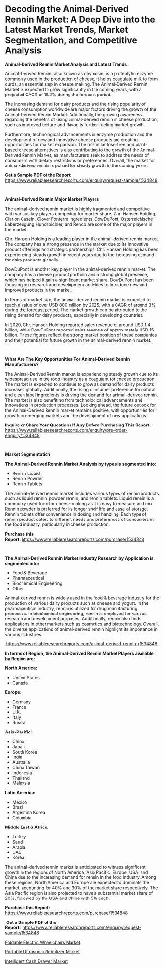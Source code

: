 <p><h1>Decoding the Animal-Derived Rennin Market: A Deep Dive into the Latest Market Trends, Market Segmentation, and Competitive Analysis</h1></p><p><strong>Animal-Derived Rennin Market Analysis and Latest Trends</strong></p>
<p><p>Animal-Derived Rennin, also known as chymosin, is a proteolytic enzyme commonly used in the production of cheese. It helps coagulate milk to form curds, an essential step in cheese making. The Animal-Derived Rennin Market is expected to grow significantly in the coming years, with a projected CAGR of 10.2% during the forecast period.</p><p>The increasing demand for dairy products and the rising popularity of cheese consumption worldwide are major factors driving the growth of the Animal-Derived Rennin Market. Additionally, the growing awareness regarding the benefits of using animal-derived rennin in cheese production, such as improved texture and flavor, is further fueling market growth.</p><p>Furthermore, technological advancements in enzyme production and the development of new and innovative cheese products are creating opportunities for market expansion. The rise in lactose-free and plant-based cheese alternatives is also contributing to the growth of the Animal-Derived Rennin Market, as manufacturers seek to address the needs of consumers with dietary restrictions or preferences. Overall, the market for animal-derived rennin is poised for steady growth in the coming years.</p></p>
<p><strong>Get a Sample PDF of the Report:&nbsp;</strong> <a href="https://www.reliableresearchreports.com/enquiry/request-sample/1534848">https://www.reliableresearchreports.com/enquiry/request-sample/1534848</a></p>
<p>&nbsp;</p>
<p><strong>Animal-Derived Rennin Major Market Players</strong></p>
<p><p>The animal-derived rennin market is highly fragmented and competitive with various key players competing for market share. Chr. Hansen Holding, Clarion Casein, Clover Fonterra Ingredients, DowDuPont, Osterreichische Laberzeugung Hundsbichler, and Renco are some of the major players in the market.</p><p>Chr. Hansen Holding is a leading player in the animal-derived rennin market. The company has a strong presence in the market due to its innovative product offerings and strategic partnerships. Chr. Hansen Holding has been experiencing steady growth in recent years due to the increasing demand for dairy products globally.</p><p>DowDuPont is another key player in the animal-derived rennin market. The company has a diverse product portfolio and a strong global presence, which has helped it gain a significant market share. DowDuPont has been focusing on research and development activities to introduce new and improved products in the market.</p><p>In terms of market size, the animal-derived rennin market is expected to reach a value of over USD 800 million by 2025, with a CAGR of around 3% during the forecast period. The market growth can be attributed to the rising demand for dairy products, especially in developing countries.</p><p>In 2020, Chr. Hansen Holding reported sales revenue of around USD 1.4 billion, while DowDuPont reported sales revenue of approximately USD 15 billion. These figures reflect the strong market position of these companies and their potential for future growth in the animal-derived rennin market.</p></p>
<p>&nbsp;</p>
<p><strong>What Are The Key Opportunities For Animal-Derived Rennin Manufacturers?</strong></p>
<p><p>The Animal-Derived Rennin market is experiencing steady growth due to its widespread use in the food industry as a coagulant for cheese production. The market is expected to continue to grow as demand for dairy products increases globally. Additionally, the rising consumer preference for natural and clean label ingredients is driving the demand for animal-derived rennin. The market is also benefiting from technological advancements and innovations in production processes. Looking ahead, the future outlook for the Animal-Derived Rennin market remains positive, with opportunities for growth in emerging markets and the development of new applications.</p></p>
<p><strong>Inquire or Share Your Questions If Any Before Purchasing This Report:</strong> <a href="https://www.reliableresearchreports.com/enquiry/pre-order-enquiry/1534848">https://www.reliableresearchreports.com/enquiry/pre-order-enquiry/1534848</a></p>
<p>&nbsp;</p>
<p><strong>Market Segmentation</strong></p>
<p><strong>The Animal-Derived Rennin Market Analysis by types is segmented into:</strong></p>
<p><ul><li>Rennin Liquid</li><li>Rennin Powder</li><li>Rennin Tablets</li></ul></p>
<p><p>The animal-derived rennin market includes various types of rennin products such as liquid rennin, powder rennin, and rennin tablets. Liquid rennin is a commonly used form for cheese making as it is easy to measure and mix. Rennin powder is preferred for its longer shelf life and ease of storage. Rennin tablets offer convenience in dosing and handling. Each type of rennin product caters to different needs and preferences of consumers in the food industry, particularly in cheese production.</p></p>
<p><strong>Purchase this Report:&nbsp;</strong><a href="https://www.reliableresearchreports.com/purchase/1534848">https://www.reliableresearchreports.com/purchase/1534848</a></p>
<p>&nbsp;</p>
<p><strong>The Animal-Derived Rennin Market Industry Research by Application is segmented into:</strong></p>
<p><ul><li>Food & Beverage</li><li>Pharmaceutical</li><li>Biochemical Engineering</li><li>Other</li></ul></p>
<p><p>Animal-derived rennin is widely used in the food & beverage industry for the production of various dairy products such as cheese and yogurt. In the pharmaceutical industry, rennin is utilized for drug manufacturing processes. In biochemical engineering, rennin is employed for various research and development purposes. Additionally, rennin also finds applications in other markets such as cosmetics and biotechnology. Overall, the diverse applications of animal-derived rennin highlight its importance in various industries.</p></p>
<p><a href="https://www.reliableresearchreports.com/animal-derived-rennin-r1534848">&nbsp;https://www.reliableresearchreports.com/animal-derived-rennin-r1534848</a></p>
<p><strong>In terms of Region, the Animal-Derived Rennin Market Players available by Region are:</strong></p>
<p>
    <p> <strong> North America: </strong>
        <ul>
            <li>United States</li>
            <li>Canada</li>
        </ul>
        </p> 
    <p> <strong> Europe: </strong>
        <ul>
            <li>Germany</li>
            <li>France</li>
            <li>U.K.</li>
            <li>Italy</li>
            <li>Russia</li>
        </ul>
        </p> 
    <p> <strong> Asia-Pacific: </strong>
        <ul>
            <li>China</li>
            <li>Japan</li>
            <li>South Korea</li>
            <li>India</li>
            <li>Australia</li>
            <li>China Taiwan</li>
            <li>Indonesia</li>
            <li>Thailand</li>
            <li>Malaysia</li>
        </ul>
        </p> 
    <p> <strong> Latin America: </strong>
        <ul>
            <li>Mexico</li>
            <li>Brazil</li>
            <li>Argentina Korea</li>
            <li>Colombia</li>
        </ul>
        </p> 
    <p> <strong> Middle East & Africa: </strong>
        <ul>
            <li>Turkey</li>
            <li>Saudi</li>
            <li>Arabia</li>
            <li>UAE</li>
            <li>Korea</li>
        </ul>
    </p>
    </p>
<p><p>The animal-derived rennin market is anticipated to witness significant growth in the regions of North America, Asia Pacific, Europe, USA, and China due to the increasing demand for rennin in the food industry. Among these regions, North America and Europe are expected to dominate the market, accounting for 40% and 30% of the market share respectively. The Asia Pacific region is also projected to have a substantial market share of 20%, followed by the USA and China with 5% each.</p></p>
<p><strong>Purchase this Report: </strong><a href="https://www.reliableresearchreports.com/purchase/1534848">https://www.reliableresearchreports.com/purchase/1534848</a></p>
<p>&nbsp;<strong>Get a Sample PDF of the Report:&nbsp;&nbsp;</strong><a href="https://www.reliableresearchreports.com/enquiry/request-sample/1534848">https://www.reliableresearchreports.com/enquiry/request-sample/1534848</a></p>
<p><strong></strong></p>
<p><p><a href="https://view.publitas.com/reportprime-1/foldable-electric-wheelchairs-market-analysis-report-global-insights-by-region-type-wheelchair-scooter-and-application-online-store-flagship-store-specialty-store-others-from-2024-to-2031/">Foldable Electric Wheelchairs Market</a></p><p><a href="https://view.publitas.com/reportprime-1/emerging-trends-in-portable-ultrasonic-nebulizer-market-global-outlook-and-future-prospects-from-2024-2031/">Portable Ultrasonic Nebulizer Market</a></p><p><a href="https://github.com/zkngisync/Market-Research-Report-List-1/blob/main/intelligent-cash-drawer-market.md">Intelligent Cash Drawer Market</a></p></p>